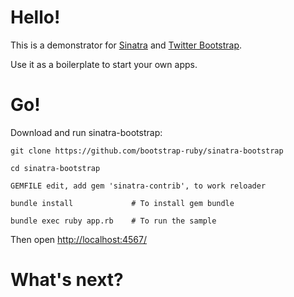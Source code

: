 Hello!
====

This is a demonstrator for [Sinatra](http://www.sinatrarb.com/) and [Twitter Bootstrap](http://getbootstrap.com/).

Use it as a boilerplate to start your own apps.

Go!
===

Download and run sinatra-bootstrap:

    git clone https://github.com/bootstrap-ruby/sinatra-bootstrap

    cd sinatra-bootstrap
    
    GEMFILE edit, add gem 'sinatra-contrib', to work reloader

    bundle install             # To install gem bundle

    bundle exec ruby app.rb    # To run the sample

Then open [http://localhost:4567/](http://localhost:4567/)

What's next?
============
 

    
 

    
 
    
 
      
